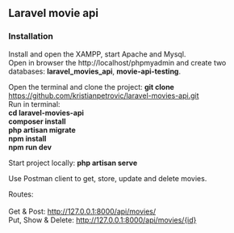 ## Laravel movie api

### Installation

Install and open the XAMPP, start Apache and Mysql.<br>
Open in browser the http://localhost/phpmyadmin and create two databases: **laravel_movies_api**, **movie-api-testing**.

Open the terminal and clone the project: **git clone** https://github.com/kristianpetrovic/laravel-movies-api.git<br>
Run in terminal:<br>
**cd laravel-movies-api**<br>
**composer install**<br>
**php artisan migrate**<br>
**npm install**<br>
**npm run dev**<br>

Start project locally: **php artisan serve**

Use Postman client to get, store, update and delete movies.

Routes:<br><br>
Get & Post: http://127.0.0.1:8000/api/movies/<br>
Put, Show & Delete: http://127.0.0.1:8000/api/movies/{id}<br>
